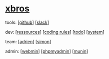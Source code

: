 [xbros](https://xbros.tspace.fr)
=======================

tools: 
[[github](https://github.com/xbros)] 
[[slack](https://todxbros.slack.com)] 

dev:
[[ressources](https://xbros.tspace.fr/resources.html)] 
[[coding rules](https://xbros.tspace.fr/codingrules.html)] 
[[todo](https://xbros.tspace.fr/todo.html)] 
[[system](https://xbros.tspace.fr/system.html)] 

team: 
[[adrien](https://xbros.tspace.fr/adrien.html)] 
[[simon](https://xbros.tspace.fr/simon.html)]

admin: 
[[webmin](https://sd-63062.tspace.fr:10000)] 
[[phpmyadmin](https://sd-63062.tspace.fr/phpmyadmin/)] 
[[munin](https://sd-63062.tspace.fr/munin/)] 
